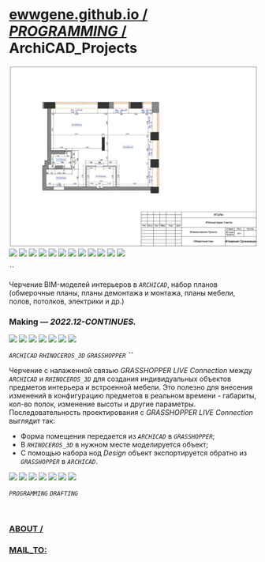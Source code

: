 ﻿
# [ewwgene.github.io /](https://ewwgene.github.io/) [_PROGRAMMING_ /](https://ewwgene.github.io/PROGRAMMING) ArchiCAD_Projects

[![ArchiCAD_Projects](/100.jpg)](https://ewwgene.github.io/ArchiCAD_Projects/Carousel)<br> <a id="112" href="https://ewwgene.github.io/ArchiCAD_Projects/Carousel/#112"><img src="https://ewwgene.github.io/ArchiCAD_Projects/112.jpg" height="66"></a> <a id="113" href="https://ewwgene.github.io/ArchiCAD_Projects/Carousel/#113"><img src="https://ewwgene.github.io/ArchiCAD_Projects/113.jpg" height="66"></a> <a id="114" href="https://ewwgene.github.io/ArchiCAD_Projects/Carousel/#114"><img src="https://ewwgene.github.io/ArchiCAD_Projects/114.jpg" height="66"></a> <a id="115" href="https://ewwgene.github.io/ArchiCAD_Projects/Carousel/#115"><img src="https://ewwgene.github.io/ArchiCAD_Projects/115.jpg" height="66"></a> <a id="116" href="https://ewwgene.github.io/ArchiCAD_Projects/Carousel/#116"><img src="https://ewwgene.github.io/ArchiCAD_Projects/116.jpg" height="66"></a> <a id="117" href="https://ewwgene.github.io/ArchiCAD_Projects/Carousel/#117"><img src="https://ewwgene.github.io/ArchiCAD_Projects/117.jpg" height="66"></a> <a id="118" href="https://ewwgene.github.io/ArchiCAD_Projects/Carousel/#118"><img src="https://ewwgene.github.io/ArchiCAD_Projects/118.jpg" height="66"></a> <a id="119" href="https://ewwgene.github.io/ArchiCAD_Projects/Carousel/#119"><img src="https://ewwgene.github.io/ArchiCAD_Projects/119.jpg" height="66"></a> <a id="120" href="https://ewwgene.github.io/ArchiCAD_Projects/Carousel/#120"><img src="https://ewwgene.github.io/ArchiCAD_Projects/120.jpg" height="66"></a> <a id="121" href="https://ewwgene.github.io/ArchiCAD_Projects/Carousel/#121"><img src="https://ewwgene.github.io/ArchiCAD_Projects/121.jpg" height="66"></a> <a id="122" href="https://ewwgene.github.io/ArchiCAD_Projects/Carousel/#122"><img src="https://ewwgene.github.io/ArchiCAD_Projects/122.jpg" height="66"></a> <a id="123" href="https://ewwgene.github.io/ArchiCAD_Projects/Carousel/#123"><img src="https://ewwgene.github.io/ArchiCAD_Projects/123.jpg" height="66"></a> <a id="text">&#160;</a>

_``_ 

Черчение BIM-моделей интерьеров в _`ARCHICAD`_, набор планов (обмерочные планы, планы демонтажа и монтажа, планы мебели, полов, потолков, электрики и др.)

### Making — _2022.12-CONTINUES._
<a id="211m" href="https://ewwgene.github.io/ArchiCAD_Projects/Carousel/#211m"><img src="https://ewwgene.github.io/ArchiCAD_Projects/Making/211.jpg" height="66"></a> <a id="212m" href="https://ewwgene.github.io/ArchiCAD_Projects/Carousel/#212m"><img src="https://ewwgene.github.io/ArchiCAD_Projects/Making/212.jpg" height="66"></a> <a id="213m" href="https://ewwgene.github.io/ArchiCAD_Projects/Carousel/#213m"><img src="https://ewwgene.github.io/ArchiCAD_Projects/Making/213.jpg" height="66"></a> <a id="311m" href="https://ewwgene.github.io/ArchiCAD_Projects/Carousel/#311m"><img src="https://ewwgene.github.io/ArchiCAD_Projects/Making/311.jpg" height="66"></a> <a id="313m" href="https://ewwgene.github.io/ArchiCAD_Projects/Carousel/#313m"><img src="https://ewwgene.github.io/ArchiCAD_Projects/Making/313.jpg" height="66"></a> <a id="411m" href="https://ewwgene.github.io/ArchiCAD_Projects/Carousel/#411m"><img src="https://ewwgene.github.io/ArchiCAD_Projects/Making/411.jpg" height="66"></a> <a id="413m" href="https://ewwgene.github.io/ArchiCAD_Projects/Carousel/#413m"><img src="https://ewwgene.github.io/ArchiCAD_Projects/Making/413.jpg" height="66"></a>  

_`ARCHICAD`_ _`RHINOCEROS_3D`_ _`GRASSHOPPER`_  _**``**_ 

Черчение с налаженной связью _GRASSHOPPER LIVE Connection_ между _`ARCHICAD`_ и _`RHINOCEROS_3D`_ для создания индивидуальных объектов предметов интерьера и встроенной мебели. Это полезно для внесения изменений в конфигурацию предметов в реальном времени - габариты, кол-во полок, изменение высоты и другие параметры. Последовательность проектирования с _GRASSHOPPER LIVE Connection_ выглядит так:
 - Форма помещения передается из _`ARCHICAD`_ в _`GRASSHOPPER`_;
 - В _`RHINOCEROS_3D`_ в нужном месте моделируется объект;
 - С помощью набора нод _Design_ объект экспортируется обратно из _`GRASSHOPPER`_ в _`ARCHICAD`_. 
 

<a id="310" href="https://ewwgene.github.io/ArchiCAD_Projects/Carousel/#310"><img src="https://ewwgene.github.io/ArchiCAD_Projects/310.gif" height="66"></a> <a id="311" href="https://ewwgene.github.io/ArchiCAD_Projects/Carousel/#311"><img src="https://ewwgene.github.io/ArchiCAD_Projects/311.jpg" height="66"></a> <a id="313" href="https://ewwgene.github.io/ArchiCAD_Projects/Carousel/#313"><img src="https://ewwgene.github.io/ArchiCAD_Projects/313.jpg" height="66"></a> <a id="317" href="https://ewwgene.github.io/ArchiCAD_Projects/Carousel/#317"><img src="https://ewwgene.github.io/ArchiCAD_Projects/317.jpg" height="66"></a> <a id="319" href="https://ewwgene.github.io/ArchiCAD_Projects/Carousel/#319"><img src="https://ewwgene.github.io/ArchiCAD_Projects/319.jpg" height="66"></a> <a id="323" href="https://ewwgene.github.io/ArchiCAD_Projects/Carousel/#323"><img src="https://ewwgene.github.io/ArchiCAD_Projects/323.jpg" height="66"></a> <a id="325" href="https://ewwgene.github.io/ArchiCAD_Projects/Carousel/#325"><img src="https://ewwgene.github.io/ArchiCAD_Projects/325.jpg" height="66"></a> 

_`PROGRAMMING`_ _`DRAFTING`_ 

<br> 

### [ABOUT /](https://ewwgene.github.io/ABOUT)
### [MAIL_TO:](mailto:r0cam@me.com)
